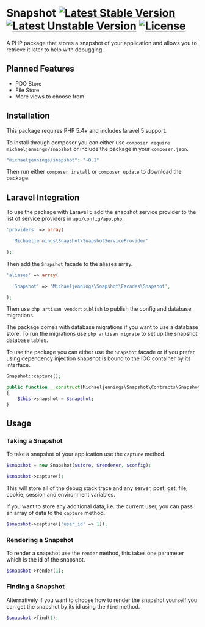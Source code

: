 # Snapshot [![Latest Stable Version](https://poser.pugx.org/michaeljennings/snapshot/v/stable)](https://packagist.org/packages/michaeljennings/snapshot) [![Latest Unstable Version](https://poser.pugx.org/michaeljennings/snapshot/v/unstable)](https://packagist.org/packages/michaeljennings/snapshot) [![License](https://poser.pugx.org/michaeljennings/snapshot/license)](https://packagist.org/packages/michaeljennings/snapshot)
A PHP package that stores a snapshot of your application and allows you to retrieve it later to help with debugging.

## Planned Features

- PDO Store
- File Store
- More views to choose from

## Installation
This package requires PHP 5.4+ and includes laravel 5 support.

To install through composer you can either use `composer require michaeljennings/snapshot` or include the package in your `composer.json`.

```php
"michaeljennings/snapshot": "~0.1"
```

Then run either `composer install` or `composer update` to download the package.

## Laravel Integration

To use the package with Laravel 5 add the snapshot service provider to the list of service providers in `app/config/app.php`.

```php
'providers' => array(

  'Michaeljennings\Snapshot\SnapshotServiceProvider'
  
);
```

Then add the `Snapshot` facade to the aliases array.

```php
'aliases' => array(

  'Snapshot' => 'Michaeljennings\Snapshot\Facades\Snapshot',

);
```

Then use `php artisan vendor:publish` to publish the config and database migrations. 

The package comes with database migrations if you want to use a database store. To run the migrations use `php artisan migrate` to set up the snapshot database tables.

To use the package you can either use the `Snapshot` facade or if you prefer using dependency injection snapshot is bound to the IOC container by its interface.

```php
Snapshot::capture();

public function __construct(Michaeljennings\Snapshot\Contracts\Snapshot $snapshot)
{
    $this->snapshot = $snapshot;
}
```

## Usage

### Taking a Snapshot
To take a snapshot of your application use the `capture` method.

```php
$snapshot = new Snapshot($store, $renderer, $config);

$snapshot->capture();
```

This will store all of the debug stack trace and any server, post, get, file, cookie, session and environment variables.

If you want to store any additional data, i.e. the current user, you can pass an array of data to the `capture` method.

```php
$snapshot->capture(['user_id' => 1]);
```

### Rendering a Snapshot
To render a snapshot use the `render` method, this takes one parameter which is the id of the snapshot.

```php
$snapshot->render(1);
```

### Finding a Snapshot

Alternatively if you want to choose how to render the snapshot yourself you can get the snapshot by its id using the `find` method.

```php
$snapshot->find(1);
```